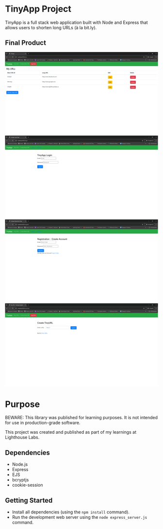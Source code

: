 # TinyApp Project

TinyApp is a full stack web application built with Node and Express that allows users to shorten long URLs (à la bit.ly).

## Final Product

!["Screenshot of URLs Page"](https://github.com/pheyboer/tinyapp/blob/master/docs/urls-page.png)
!["screenshot of Login Page"](https://github.com/pheyboer/tinyapp/blob/master/docs/login-page.png)
!["Screenshot of Registration Page"](https://github.com/pheyboer/tinyapp/blob/master/docs/registration-page.png)
!["screenshot of Create TinyURL Page"](https://github.com/pheyboer/tinyapp/blob/master/docs/new-url-page.png)

# Purpose
BEWARE: This library was published for learning purposes. It is not intended for use in production-grade software.

This project was created and published as part of my learnings at Lighthouse Labs.

## Dependencies

- Node.js
- Express
- EJS
- bcryptjs
- cookie-session

## Getting Started

- Install all dependencies (using the `npm install` command).
- Run the development web server using the `node express_server.js` command.